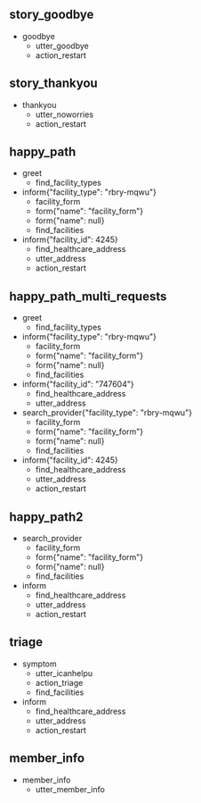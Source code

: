## story_goodbye
* goodbye
    - utter_goodbye
    - action_restart

## story_thankyou
* thankyou
    - utter_noworries
    - action_restart

## happy_path
* greet
    - find_facility_types
* inform{"facility_type": "rbry-mqwu"}    
    - facility_form
    - form{"name": "facility_form"}
    - form{"name": null}
    - find_facilities
* inform{"facility_id": 4245}
    - find_healthcare_address
    - utter_address
    - action_restart

## happy_path_multi_requests
* greet
    - find_facility_types
* inform{"facility_type": "rbry-mqwu"}
    - facility_form
    - form{"name": "facility_form"}
    - form{"name": null}
    - find_facilities
* inform{"facility_id": "747604"}
    - find_healthcare_address
    - utter_address
* search_provider{"facility_type": "rbry-mqwu"}
    - facility_form
    - form{"name": "facility_form"}
    - form{"name": null}
    - find_facilities
* inform{"facility_id": 4245}   
    - find_healthcare_address
    - utter_address
    - action_restart

## happy_path2
* search_provider
    - facility_form
    - form{"name": "facility_form"}
    - form{"name": null}
    - find_facilities
* inform
    - find_healthcare_address
    - utter_address
    - action_restart


## triage
* symptom
    - utter_icanhelpu
    - action_triage
    - find_facilities
* inform
    - find_healthcare_address
    - utter_address
    - action_restart

## member_info
* member_info
    - utter_member_info
